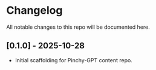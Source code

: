 # Changelog

All notable changes to this repo will be documented here.

## [0.1.0] - 2025-10-28

- Initial scaffolding for Pinchy-GPT content repo.
